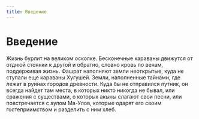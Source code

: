 ```yaml
---
title: Введение
---
```

# Введение
Жизнь бурлит на великом осколке. Бесконечные караваны движутся от отднюй стоянки к другой и обратно, словно кровь по венам, поддерживая жизнь. Фашрат наполняют земли неоткрытые, куда не ступали еще караваны Хугушей. Земли, наполненные тайнами, где лежат в руинах городов древности. Куда бы не отправился путник, он всегда найдет там места, в которых никто никогда не бывал, или сражения с существами, о которых акыны слагают свои песни, или повстречается с аулом Ма-Улов, которые одарят его своим гостеприимством и разделить с ним хлеб.